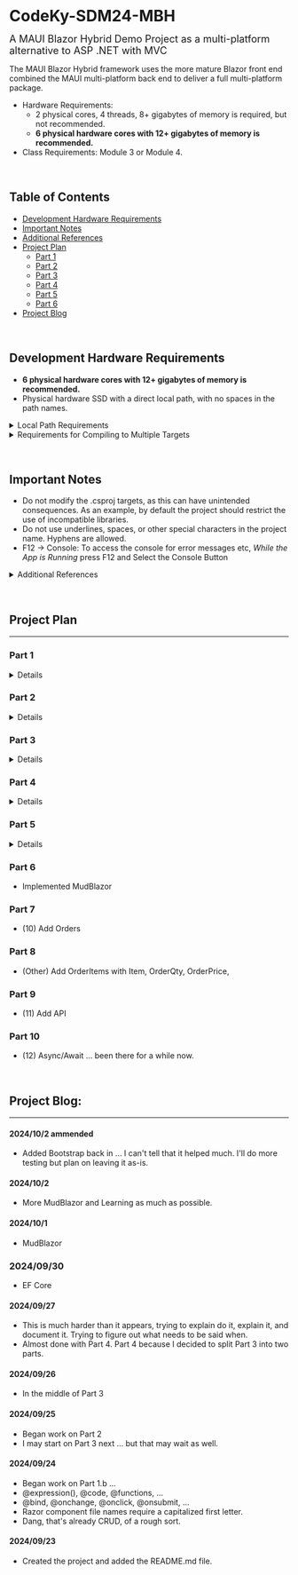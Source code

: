 <h1 style="margin: 0">CodeKy-SDM24-MBH</h1>

<font size="4">A MAUI Blazor Hybrid Demo Project as a multi-platform alternative to ASP .NET with MVC</font>

The MAUI Blazor Hybrid framework uses the more mature Blazor front end combined the MAUI multi-platform back end to deliver a full multi-platform package.

- Hardware Requirements:
  - 2 physical cores, 4 threads, 8+ gigabytes of memory is required, but not recommended.
  - **6 physical hardware cores with 12+ gigabytes of memory is recommended.**
- Class Requirements: Module 3 or Module 4.

&nbsp;

## Table of Contents

- [Development Hardware Requirements](#development-hardware-requirements)
- [Important Notes](#important-notes)
- [Additional References](#additional-references)
- [Project Plan](#project-plan)
  - [Part 1](#part-1)
  - [Part 2](#part-2)
  - [Part 3](#part-3)
  - [Part 4](#part-4)
  - [Part 5](#part-5)
  - [Part 6](#part-6)
- [Project Blog](#project-blog)

&nbsp;

## Development Hardware Requirements

- **6 physical hardware cores with 12+ gigabytes of memory is recommended.**
- Physical hardware SSD with a direct local path, with no spaces in the path names.
<details>
<summary>Local Path Requirements</summary>

- Ex: c:\users\username\local\Solution47\Project23
- Networked, Subst, and other drive types will fail to publish unless you complete additional configuration options.
- [Error DEP0700 : Registration of the app failed.](https://stackoverflow.com/questions/42020845/error-dep0700-registration-of-the-app-failed-on-windows-10-on-a-macbook-dual)
</details>

<details>
<summary>Requirements for Compiling to Multiple Targets</summary>

- If you do not have the hardware, do not attempt to complile to non-native targets.
- 8 performance cores are preferred, but 4 performance cores with 4 additional efficiency cores will work with some impact on performance.
- As an Example: For Desktops an i7-xx700 or Ryzen 7, Dated 2020 or newer.
- Notebooks/Mobile, you'll have to lookup the specs.
- **<u>4+ Physical Hardware Cores**</u> on Bare Metal Hardware are **<u>REQUIRED</u>**
- Windows 11 compatible cores dated 2020 or newer are recommended, but not required.
- A 2025 i7-14700 is up to 80% faster than a 2020 i7-10700.
- Windows 10 expires Fall of 2025.
- The emulator needs 4 cores, and you need 2 additional cores on the host to support it. Then you need a couple more cores to support other processes, programs, and tabs running on the host.
- **4 Cores:** If you have only 4 cores, you'll have to set the emulator to only use 2 cores, the default is 4 cores for the emulator. The emulator will then be running at half speed, and you'll have no resources left to support other programs and will have to keep everything non-essential closed when testing in the emulator. This is not recommended.
- **6 Cores:** If you have only 6 cores, you'll have no extra resources to support processes on the host and will have to keep non-essential programs and tabs closed when testing in the emulator. But at least the emulator will run at full speed.
- **8+ Cores:** will give you enough cores for the emulator, system support, and a couple left over to run additional processes and programs on the host.
- The android emulator will not run in a VM<sup>\*</sup>
- There are ways around this, but I'm not going into additional admin issues that will un-necessarily complicate things. If you are a student just now learning, I recommend you make sure you have the required hardware first, (6 cores), then you can focus all your time on learning C#, Maui, and Blazor.
- Additional Cloud VM testing also failed.
- A physical Android device can be used instead of the emulator, but the emulator is the recommended testing platform.

### &ensp;Personal VM Note

- Responsiveness vs Peak Performance
- (6 vCores <sup>P-2</sup>, 16 gb static memory) is considerably more responsive, snappier, vs (12 vCores, 24 gb dynamic memory) which has twice the peak performance under load.

</details>

&nbsp;

## Important Notes

- Do not modify the .csproj targets, as this can have unintended consequences. As an example, by default the project should restrict the use of incompatible libraries.
- Do not use underlines, spaces, or other special characters in the project name. Hyphens are allowed.
- F12 -> Console: To access the console for error messages etc, _While the App is Running_ press F12 and Select the Console Button

<details>
<summary> Additional References </summary>

- [Maui Blazor Platform Features](https://learn.microsoft.com/en-us/training/modules/build-blazor-hybrid/8-platform-features)
  - [Android Platform Specifics](https://learn.microsoft.com/en-us/dotnet/maui/android/platform-specifics/)
  - [iOS Platform Specifics](https://learn.microsoft.com/en-us/dotnet/maui/ios/platform-specifics/)
  - [Windows Platform Specifics](https://learn.microsoft.com/en-us/dotnet/maui/windows/platform-specifics/)
  - [Invoke Native Platform Code](https://learn.microsoft.com/en-us/dotnet/maui/platform-integration/invoke-platform-code/)
- [Project Structure for Blazor Apps](https://learn.microsoft.com/en-us/dotnet/architecture/blazor-for-web-forms-developers/project-structure)
- [Preferences]
- [Local Storage](https://learn.microsoft.com/en-us/dotnet/maui/platform-integration/storage/secure-storage?view=net-maui-8.0&tabs=windows)

#### &emsp;<u>Example Projects</u>

- [Build a Blazor Movie Database](https://learn.microsoft.com/en-us/aspnet/core/blazor/tutorials/movie-database-app/?view=aspnetcore-8.0)
- [Microsoft: Build a .NET MAUI Blazor Hybrid app with a Blazor Web App](https://learn.microsoft.com/en-us/aspnet/core/blazor/hybrid/tutorials/maui-blazor-web-app?view=aspnetcore-8.0)
- [YouTube: Let's build REST API Client Desktop App using .Net MAUI Blazor Hybrid for Windows and Mac OS Desktop](https://www.youtube.com/watch?app=desktop&v=HKMhgOAZLWw)
- [FreeCodeCamp: Learn Blazor WebAssembly and Web API on .NET 6 by Building a Shopping Cart App](https://www.freecodecamp.org/news/learn-blazor-webassembly-and-web-api-on-net-6-by-building-a-shopping-cart-app/)

</details>

&nbsp;

## Project Plan

---

### Part 1

<details>

1. Initial Setup and Tutorial
   1. [Microsoft: Build a .NET MAUI Blazor Hybrid app](https://learn.microsoft.com/en-us/aspnet/core/blazor/hybrid/tutorials/maui?view=aspnetcore-8.0)
      1. Make sure to test the default app on both Android and Windows.
   1. [Microsoft: Build a mobile and desktop app with Blazor Hybrid and .NET MAUI](https://learn.microsoft.com/en-us/training/modules/build-blazor-hybrid/)
   1. Add a "Delete Completed Items Button"
      1. `<button @onclick="()=>todos.RemoveAll(todo => todo.IsDone)">Delete Done (Inline)</button>`
   1. Don't forget to test on Android in addition to Windows

---

</details>

### Part 2

<details>

1.  Apply what we've learned so far to a simplified version of the Pet Shop Project 1. Keep it Simple and Functional First. We'll add Features Later. 1. `async void` should only be used for event handlers. 1. `async Task` should be used for all other 'async void' methods. 1. Add a modified Product Class and Interface from the Petshop to the Data Folder. 1. Be aware of name spaces. 1. Lets keep it simple and only one basic Class. 1. Add an unique Id field. We'll use this to identify items in a dictionary. 1. Add an isSelected field. We'll use this to identify items selected for actions like Add, Delete, Update, Purchase, etc.
    `           public class Product : IProduct
        {
            public Int32 Id { get; set; }
            public Boolean isSelected { get; set; } = false;
            public String Brand { get; set; } = "";
            public String Name { get; set; } = "";
            public String Description { get; set; } = "";
            public Decimal Price { get; set; }
            public Int32 Quantity { get; set; }
        }
      ` 1. Add an Inventory link to the Nav 1. Add an Inventory.razor component 1. Have it display up to 10 lines of inventory, we can add paging later.
    `           @{counter = 0;}
        <ul class="list-unstyled">
            @foreach (var product in _products)
            {
                if (++counter > 10) {
                    @("Too many products");
                    break;
                }
                @* --- Snipped for Brevity --- *@
      ` 1. Another non-standard way to do this would be a span, but it throws a warning:
    `           <span>Too many products</span> 
      ` 1. Model it after the ToDo page. 1. You'll need Buttons and Inputs for CRUD: Add, Load, Save, and Delete 1. We want to keep things simple and functional first. Get the skeleton's syntax and struture correct and functioning first. So for now just set the buttons up with a simple alert message. We'll fix the actual functions later.
    `           private async Task NIA()
        {
            await App.Current.MainPage.DisplayAlert("NIA", $"Not Implemented Alert.", "OK");
            return;
        }
      ` 1. Don't forget the @page and @use directives at the top of the file.
    `           @page "/inventory"
        @using YourProjectName.Data;
      ` 1. Add 9 or 10 products for testing in an initial statement in the code block if you have not already.
    `           private Dictionary<int, Product> _products = new Dictionary<int, Product>
        {
            { 1, new Product { Id = 1, Name = "Product 1", Description="Description 1", Price = 100, Quantity = 1 } },
            { 2, new Product { Id = 2, Name = "Product 2", Description="Description 2", Price = 200, Quantity = 2 } },
            { 3, new Product { Id = 3, Name = "Product 3", Description="Description 3", Price = 300, Quantity = 3 } },
            // --- Snipped for Brevity ---
      `
    1.  Test that and make sure everything is working and wired up correctly. 1. You should probably check that the dictionary keys match the product ids. 1. Something like `<label>@(product.Key != product.Value.Id ? $"KeyError[{product.Key}]" : product.Key)</label>` 1. Then create one product that purposely has a mismatched key and id to test it. 1. Now lets wire up those buttons. 1. Begin with the Add Buttton, this should be just like what you did in the tutorials. 1. make sure to use an unique Id for each product. Ex: `var Id = _products.Keys.Max() + 1;` 1. Don't forget to set the product.ID field as well as the Dictionay.Key. 1. After You've added the product, clear the input fields. 1. The easiest way to do this is to just new up a product in the bound input variable. 1. `newProduct = new Product();` 1. Test it. 1. Then move on to the other buttons, testing each one as you go. 1. We should really load the products from file by default. 1. [Microsoft: Blazor Component lifecycle](https://learn.microsoft.com/en-us/dotnet/architecture/blazor-for-web-forms-developers/components#component-lifecycle) 1. Lets try OnInitializedAsync()...
        `                protected override async Task OnInitializedAsync()
                {
                    await base.OnInitializedAsync();
                    await LoadProducts();
                }
               ` 1. Lets do a little cleaning and comment out the Counter and Weather Nav Options. This should leave Home, Todo, and Inventory. 1. Maybe clean up the Home Page and make things prettier. Maybe add a little more information about the project. Whatever you think is appropriate. 1. Lets add a Logo to Home.Razor 1. [Display images and documents in ASP.NET Core Blazor](https://learn.microsoft.com/en-us/aspnet/core/blazor/images-and-documents?view=aspnetcore-8.0) 1. copy logo.png to wwwroot 1. `<img src="logo.png" alt="Logo" />` 1. Don't forget to test on Android as well as Windows. 1. Spacing? I know I said minimal skeleton, but it really needs at least a microscopic amount of work. 1. Ex:
        `            @* --- Snipped for Brevity --- *@
            <label style="width:2em; text-align: right;">@(product.Key != product.Value.Id ? $"KeyError[{product.Key}]" : product.Key)</label>
            @* --- Snipped for Brevity --- *@
            <input @bind="product.Value.Description" style="width: 30em;" />
            <label> &nbsp Qty:</label><input @bind="product.Value.Quantity" type="number" style="width: 4em; text-align: right;" />
            <label> &nbsp  $</label><input @bind="product.Value.Price" type="number" style="width: 5.25em; text-align: right;" />
           ` 1. We should probably do tables or grids instead. But that's a bit more complicated, so we'll leave that for later. 1. That description width is probably going to bite us on android. It may need to be smaller. It might need to be a different component all together. We'll see.
        ![Screenshot01](https://github.com/cjmet/CodeKy-SDM24-MBH/blob/main/SDM24MBH/Files/Screenshot01.png?raw=true)

---

</details>

### Part 3

<details>
1. Visual UI <- Interface ->  Storage
    1. it's time to refactor and start adding in all our pet shop functionality.

1.  Lets fix IProduct and Product First.

    1. Create the IProduct Class and IProductLogic Interface in the Data directory

       ```
       public interface IProduct
       {
           public Int32 Id { get; set; }
           public Boolean isSelected { get; set; }

           public String Brand { get; set; }
           public String Name { get; set; }
           public String Description { get; set; }
           public Decimal Price { get; set; }
           public Int32 Quantity { get; set; }
       }
       ```

    1. Refactor everything to use IProduct instead of Product.
       1. Keep in mind you can NOT deserialize an interface, so you'll need to use the concrete class and then convert it.
          ```
          var products = JsonSerializer.Deserialize<Dictionary<Int32, Product>>(contents);
          if (products == null) return empty;
          Dictionary<Int32, IProduct> iProducts = products.ToDictionary(kvp => kvp.Key, kvp => kvp.Value as IProduct);
          return iProducts ?? empty;
          ```
       1. Test it.

1.  Now lets fix the foundation of ILocalStorage and Storage Classes ... later these will be refactored into SQL. 1. Create an ILocalStorage Interface and LocalStorage Class in the Data directory, and Implement the LocalStorage Class by moving the storage functionality from Inventory.razor to LocalStorage. 1. LocalStorage "restriction that a setting name length may be 255 characters at the most. Each setting can be up to 8K bytes in size, and each composite setting can be up to 64 K bytes in size." 1. We should probably just go ahead and use file storage instead.

    1.  Keep in mind you can NOT deserialize an interface, so you'll need to use the concrete class in the dictionary and then convert it as needed.

    ````
    public class LocalStorage : ILocalStorage
    {
    public async Task<Boolean> ClearStorage()
    {
    var path = Path.Combine(FileSystem.AppDataDirectory, "products.json");
    File.Delete(path);
    return !File.Exists(path);
    }

                    public async Task<Boolean> SaveProducts(Dictionary<Int32, IProduct> products)
                    {
                        var contents = JsonSerializer.Serialize(products);
                        String? results;
                        var path = Path.Combine(FileSystem.AppDataDirectory, "products.json");
                        await File.WriteAllTextAsync(path, contents);
                        results = await File.ReadAllTextAsync(path);
                        return results == contents;
                    }

                    public async Task<Dictionary<Int32, IProduct>> LoadProducts()
                    {
                        var empty = new Dictionary<Int32, IProduct>();
                        var path = Path.Combine(FileSystem.AppDataDirectory, "products.json");
                        var exists = File.Exists(path);
                        if (!exists) return empty;
                        var contents = await File.ReadAllTextAsync(path);
                        if (String.IsNullOrEmpty(contents)) return empty;
                        var products = JsonSerializer.Deserialize<Dictionary<Int32, Product>>(contents);
                        if (products == null) return empty;
                        Dictionary<Int32, IProduct> iProducts = products.ToDictionary(kvp => kvp.Key, kvp => kvp.Value as IProduct);
                        return iProducts ?? empty;
                    }
                }
                ```
            1. Make sure everything compiles ... it'll be a bit hard to test now, but at least make sure it compiles.  If you are ambitious, this might be a good time to write a test project to test the foundation storage classes.
            1. Once you have LocalStorage and ILocalStorage implemented, lets wire those into the front end for testing with the GUI.  Note: You may want to disable the auto-load feature in OninitializedAsync() for now until you have the storage classes working correctly and throughly tested.
                1. **Clear Storage** - delete storage so we can start fresh and/or recover from errors.
                1. **Add Product** - add a product to storage.
                1. **Save Products** - save the products to storage.
                1. **Load Products** - load the products from storage.
                    1. If the database is empty, load the `TestIProducts.GetTestProducts()` instead.  You can just grab that from the respository to save time.
                1. **Delete Products** - delete selected products from storage.
                1. Update is just save after we modify something on the page
            1. We'll need to add initialization code to the Inventory Component to load the required classes. `LocalStorage _localStorage = new LocalStorage();`
            1. The Inventory Component is just a view or subset of the greater problem.  So we need to keep track of the veiw locally in the component, then send the changes as needed to the logic or storage class.  Start thinking modularly and separately in terms of the larger problem.
            1. As an example Add Product locally to the view, then Save to send the changes to the storage class. Right now we're Ommiting the Logic Class.  But Later once we add the Logic Class this will be:
                ```
                private void AddProduct()
                {
                    var Id = _products.Count > 0 ?  _products.Keys.Max() + 1 : 1;
                    newProduct.Id = Id;
                    _products.Add(Id, newProduct);
                    var results = _products.TryGetValue(Id, out IProduct product);
                    newProduct = new Product();
                }

                private async Task SaveProducts()
                {
                    var results = await _localStorage.SaveProducts(_products);
                }
                ```
            1. Now implement and test the rest of the initial methods: ClearStorage, AddProduct, SaveProducts, LoadProducts, DeleteProducts.
            1. Once that's running and tested, make sure the OnInitializedAsync() is working correctly and loading the products from storage correctly as well.
            1. Then double check that you removed all storage code from the Inventory Component and are using the LocalStorage Class instead.  If there is any old code left that accessed storage directly, it should be removed, as it will cause problems later.
    ````

</details>

### Part 4

<details>

1. Implement ProductLogic and IProductLogic Classes in the Logic directory

   1. Notes
      1. This should be very similar to the Product Logic class you already made for the petshop. But it should be refactored to use IProduct instead of Product, and we'll want to use the LocalStorage class as well for permanent storage. The ProductLogic Class should be the only class that has access to the LocalStorage Class. The Inventory Component should only have access to the ProductLogic Class.
      1. Assume we want to always keep everything saved and synced with the Storage Class, as opposed to caching.
      1. Assume the storage class has thousands of records, while the logic class works on hundreds, and the visual gui only displays 10s.
   1. Lets start with the IProductLogic Interface. Note: An Async Method is a Task.
      ```
          ...  Insert Interface Here
      ```
   1. Then start the ProductLogic Class and set contructors for the storage class

      ```
      public class ProductLogic : IProductLogic
      {
          private ILocalStorage _localStorage;

          public ProductLogic()
          {
              _localStorage = new LocalStorage();
          }
      ```

   1. Add the GetAllProducts so we can test an initial LoadProducts().
      ```
      public async Task<Dictionary<Int32, IProduct>> GetAllProducts()
      {
          _products = await _localStorage.LoadProducts();
          return _products;
      }
      ```
   1. Notes:

      1. Trying to async load the products in the synchronous constructor does not go well.
      1. Contruct it, and then call GetAllProducts() to load the products before using the class, knowing that if we use it first, things won't go well.
      1. Logically this is what we were doing before anyway, so lets just do this again.

   1. Add GetAllProducts to the Inventory Component Initialization. Follow OnInitializedAsync() which in turn calls LoadProducts(), modify the LoadProducts(), and test it.
      1. This is just updating one line of code.
      ```
      private async Task LoadProducts()
      {
          Debug.WriteLine("Attempting to Load Local Storage");
          _products = await _productLogic.GetAllProducts();       // <--- **** Here ****
          Debug.WriteLine($"LoadProducts: {_products.Count}");
          if (_products == null || _products.Count <= 0)
          {
              _products = TestIProducts.GetTestProducts();
              Debug.WriteLine($"GetTestProducts: {_products.Count}");
          }
      }
      ```
      1. Loading should have worked, even if everything else is in a bit of flux.
   1. Now lets finish up the Primary Functions: ClearStorage(), AddProduct(), SaveProducts(), DeleteProducts(), ...
      1. ClearStorage() is pretty straigt forward
         ```
         private async Task ClearStorage()
         {
             Debug.WriteLine("Attempting to Clear LocalStorage");
             _products.Clear();
             var results = await _productLogic.ClearStorage();
             Debug.WriteLine($"Results: {results}");
         }
         ```
         ```
         public async Task<Boolean> ClearStorage()
         {
             return await _localStorage.ClearStorage();
         }
         ```
         ```
         public async Task<Boolean> ClearStorage()
         {
             var path = Path.Combine(FileSystem.AppDataDirectory, "products.json");
             File.Delete(path);
             return !File.Exists(path);
         }
         ```
      1. AddProduct() however, is a bit trickier. If we don't always load all products, we don't have any way to know what the key Id should be. So we either have to load everything ... or let ProductLogic deal with it. Time to pass the buck.
         1. Update Inventory for passing the buck to ProductLogic
            ```
            private void AddProduct()
            {
                var newId = _productLogic.AddProduct(newProduct);
                if (newId > 0)
                {
                    _products.Add(newId, newProduct);
                    newProduct = new Product();
                }
            }
            ```
         1. Then we have the same problem in ProductLogic, We don't know what the key should be. (There's a reason we use databases later.)
            ```
            public async Task<Int32> AddProduct(IProduct product)
            {
                var result = await _localStorage.AddProduct(product);
                return result;
            }
            ```
         1. Now we need to append an AddProduct to ILocalStorage and LocalStorage
            1. This is ugly, but that's what happens when you don't have a database.
            ```
            public async Task<Int32> AddProduct(IProduct product)
            {
                var products = await LoadProducts();
                var id = products.Count > 0 ? products.Keys.Max() + 1 : 1;
                product.Id = id;
                products.Add(id, product);
                var result = await SaveProducts(products);
                return result ? id : 0;
            }
            ```
         1. Test it.
      1. SaveProducts() aka: AddUpdateProducts()
         1. this will be AddUpdateProducts. Whatever we pass it will either be added or updated. I'm assuming a long list and that we really don't want to do a series of expensive read/write of the whole file. This is again something that needs to be handled at the Storage level. So we'll have to pass it along.
            ```
            private async Task SaveProducts()
            {
                Debug.WriteLine("Attempting to Save Local Storage");
                var results = await _productLogic.AddUpdateProducts(_products);
                Debug.WriteLine($"SaveProducts: {results}");
            }
            ```
            ```
            public async Task<Int32> AddUpdateProducts(Dictionary<Int32, IProduct> products)
            {
                var result = await _localStorage.AddUpdateProducts(products);
                return result;
            }
            ```
            ```
            public async Task<Int32> AddUpdateProducts(Dictionary<Int32, IProduct> moreProducts)
            {
                var products = await LoadProducts();
                foreach (var kvp in moreProducts)
                    if (products.ContainsKey(kvp.Key)) products[kvp.Key] = kvp.Value;
                    else products.Add(kvp.Key, kvp.Value);
                var result = await SaveProducts(products);
                return result;
            }
            ```
      1. DeleteProducts()
         1. remember we want everything to stay updated and synced when we press the various buttons like delete. Before we were just deleting them from the GUI and calling it good. Now we have to propogate that to ProductLogic and Storage.
            ```
            private async Task DeleteProducts()
            {
                Debug.WriteLine("Attempting to Delete Products");
                var keysToDelete = _products.Where(p => p.Value.isSelected).Select(p => p.Key).ToList();
                keysToDelete.ForEach(key => _products.Remove(key));
                var results = await _productLogic.DeleteProducts(keysToDelete);
                Debug.WriteLine($"DeleteProducts: {results}");
            }
            ```
            ```
            public async Task<Int32> DeleteProducts(List<Int32> keysToDelete)
            {
                var results = await _localStorage.DeleteProducts(keysToDelete);
                return results;
            }
            ```
            ```
            // return the number of products deleted or -result
            public async Task<Int32> DeleteProducts(List<Int32> keysToDelete)
            {
                var products = await LoadProducts();
                var startCount = products.Count;
                foreach (var key in keysToDelete)
                    if (products.ContainsKey(key)) products.Remove(key);
                var result = startCount - await SaveProducts(products);
                return result == keysToDelete.Count ? result : - result;
            }
            ```
      1. Lots of Testing ... and then some more testing.
   1. Now lets wire in the three logic functions: GetInStockProducts(), GetOutOfStockProducts(), GetTotalValueOfStock();

      1. This should be fairly easy, it's just pure logic going into the place logic belongs. No more refactoring thank goodness.

      ```
      private async Task ShowInStock()
      {
          Debug.WriteLine("Attempting to Show In-Stock");
          _products = await _productLogic.GetInStockProducts();
          Debug.WriteLine($"ShowInStock: {_products.Count}");
      }

      private async Task ShowOutOfStock()
      {
          Debug.WriteLine("Attempting to Show Out-of-Stock");
          _products = await _productLogic.GetOutOfStockProducts();
          Debug.WriteLine($"ShowOutOfStock: {_products.Count}");
      }

      private async Task InventoryValue()
      {
          Debug.WriteLine("Attempting to Calculate Inventory Value");
          var results = await _productLogic.GetTotalValueOfStock();
          if (App.Current?.MainPage != null ) await App.Current.MainPage.DisplayAlert("Inventory Value", $"Total Value of Stock: {results:C}", "OK");
          Debug.WriteLine($"InventoryValue: {results}");
      }
      ```

      ```
      public async Task<Dictionary<Int32, IProduct>> GetInStockProducts()
      {
          var data = await GetAllProducts();
          var results =  data.Where(p => p.Value.Quantity > 0).ToDictionary(p => p.Key, p => p.Value);
          return results;
      }

      public async Task<Dictionary<Int32, IProduct>> GetOutOfStockProducts()
      {
          var data =  await GetAllProducts();
          var results = data.Where(p => p.Value.Quantity <= 0).ToDictionary(p => p.Key, p => p.Value);
          return results;
      }

      public async Task<Decimal> GetTotalValueOfStock()
      {
          var data = await GetAllProducts();
          var results = data.Sum(p => (p.Value.Quantity >= 0 ? p.Value.Quantity : 0 ) * p.Value.Price );
          return results;
      }
      ```

   1. Now lets clean up those names and make them more relevant to all the new changes. Maybe reorder them too.
   1. Then it looks like we need to clear the selectd bit when we load and press the various buttons.
      ```
      private void ClearSelection ()
      {
          _products.Keys.ToList().ForEach(key => _products[key].isSelected = false);
      }
      ```
   1. More Testing
   1. And Done with Part 4. I'm out of time, so we'll add Get by ID next time.
      ![Screenshot02](https://github.com/cjmet/CodeKy-SDM24-MBH/blob/main/SDM24MBH/Files/Screenshot02.png?raw=true)

</details>

### Part 5

<details>

- (9) Implemented Entity Framework Core (Single Table) and SQLite
- I think I have lost the battle of documentation at this point.
- I'm going to have to finish the project, then backtrack and redo it in as simplified a form as possible and document that.
- Documenting it and figuring out how much to document is a real challenge.
- The Documentation alone, if given enough detail, could take a day for each hour of coding. I'm struggling finding the right balance here.

</details>

### Part 6

- Implemented MudBlazor

### Part 7

- (10) Add Orders 

### Part 8 
- (Other) Add OrderItems with Item, OrderQty, OrderPrice,

### Part 9
- (11) Add API 

### Part 10
- (12) Async/Await ... been there for a while now.

&nbsp;

## Project Blog:

---

#### 2024/10/2 ammended
- Added Bootstrap back in ... I can't tell that it helped much.  I'll do more testing but plan on leaving it as-is.

#### 2024/10/2

- More MudBlazor and Learning as much as possible.

#### 2024/10/1

- MudBlazor

### 2024/09/30

- EF Core

#### 2024/09/27

- This is much harder than it appears, trying to explain do it, explain it, and document it. Trying to figure out what needs to be said when.
- Almost done with Part 4. Part 4 because I decided to split Part 3 into two parts.

#### 2024/09/26

- In the middle of Part 3

#### 2024/09/25

- Began work on Part 2
- I may start on Part 3 next ... but that may wait as well.

#### 2024/09/24

- Began work on Part 1.b ...
- @expression(), @code, @functions, ...
- @bind, @onchange, @onclick, @onsubmit, ...
- Razor component file names require a capitalized first letter.
- Dang, that's already CRUD, of a rough sort.

#### 2024/09/23

- Created the project and added the README.md file.
